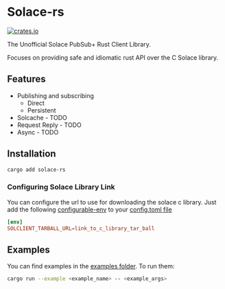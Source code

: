 # Solace-rs

[![crates.io](https://img.shields.io/crates/v/solace-rs.svg)](https://crates.io/crates/solace-rs)


The Unofficial Solace PubSub+ Rust Client Library.

Focuses on providing safe and idiomatic rust API over the C Solace library.


## Features

* Publishing and subscribing
    * Direct
    * Persistent
* Solcache - TODO
* Request Reply - TODO
* Async - TODO

## Installation

```bash
cargo add solace-rs

```

### Configuring Solace Library Link
You can configure the url to use for downloading the solace c library.
Just add the following [configurable-env](https://doc.rust-lang.org/nightly/cargo/reference/unstable.html#configurable-env) to your [config.toml file](https://doc.rust-lang.org/cargo/reference/config.html)

```toml
[env]
SOLCLIENT_TARBALL_URL=link_to_c_library_tar_ball

```


## Examples

You can find examples in the [examples folder](./examples). To run them:

```bash
cargo run --example <example_name> -- <example_args>
```
